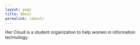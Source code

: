 ```yaml
---
layout: page
title: About
permalink: /about/
---
```


Her Cloud is a student organization to help women in information technology.